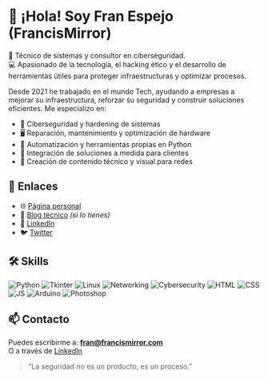 # 👋 ¡Hola! Soy Fran Espejo (FrancisMirror)

🧠 Técnico de sistemas y consultor en ciberseguridad.  
💻 Apasionado de la tecnología, el hacking ético y el desarrollo de herramientas útiles para proteger infraestructuras y optimizar procesos.

Desde 2021 he trabajado en el mundo Tech, ayudando a empresas a mejorar su infraestructura, reforzar su seguridad y construir soluciones eficientes. Me especializo en:

- 🔐 Ciberseguridad y hardening de sistemas
- 🖥️ Reparación, mantenimiento y optimización de hardware
- 🧰 Automatización y herramientas propias en Python
- 🧩 Integración de soluciones a medida para clientes
- 📸 Creación de contenido técnico y visual para redes

## 🔗 Enlaces

- 🌐 [Página personal](https://francismirror.com)
- 📝 [Blog técnico](https://blog.francismirror.com) *(si lo tienes)*
- 💼 [LinkedIn](https://linkedin.com/in/francespejo)
- 🐦 [Twitter](https://twitter.com/francismirror_)

## 🛠️ Skills

![Python](https://img.shields.io/badge/Python-3776AB?style=for-the-badge&logo=python&logoColor=white)
![Tkinter](https://img.shields.io/badge/Tkinter-black?style=for-the-badge)
![Linux](https://img.shields.io/badge/Linux-FCC624?style=for-the-badge&logo=linux&logoColor=black)
![Networking](https://img.shields.io/badge/Networking-0078D6?style=for-the-badge)
![Cybersecurity](https://img.shields.io/badge/Cybersecurity-ff0033?style=for-the-badge)
![HTML](https://img.shields.io/badge/HTML5-e34c26?style=for-the-badge&logo=html5&logoColor=white)
![CSS](https://img.shields.io/badge/CSS3-1572B6?style=for-the-badge&logo=css3&logoColor=white)
![JS](https://img.shields.io/badge/JavaScript-F7DF1E?style=for-the-badge&logo=javascript&logoColor=black)
![Arduino](https://img.shields.io/badge/Arduino-00979D?style=for-the-badge&logo=arduino&logoColor=white)
![Photoshop](https://img.shields.io/badge/Photoshop-31A8FF?style=for-the-badge&logo=adobe-photoshop&logoColor=white)

## 📫 Contacto

Puedes escribirme a: **fran@francismirror.com**  
O a través de [LinkedIn](https://linkedin.com/in/francespejo)

> “La seguridad no es un producto, es un proceso.”
